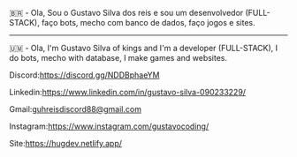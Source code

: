 🇧🇷 - Ola, Sou o Gustavo Silva dos reis e sou um desenvolvedor (FULL-STACK), faço bots, mecho com banco de dados, faço jogos e sites.

--------------------------------------------------------------------------------------------------

🇺🇲 - Ola, I'm Gustavo Silva of kings and I'm a developer (FULL-STACK), I do bots, mecho with database, I make games and websites.


Discord:https://discord.gg/NDDBphaeYM

Linkedin:https://www.linkedin.com/in/gustavo-silva-090233229/

Gmail:guhreisdiscord88@gmail.com

Instagram:https://www.instagram.com/gustavocoding/

Site:https://hugdev.netlify.app/


